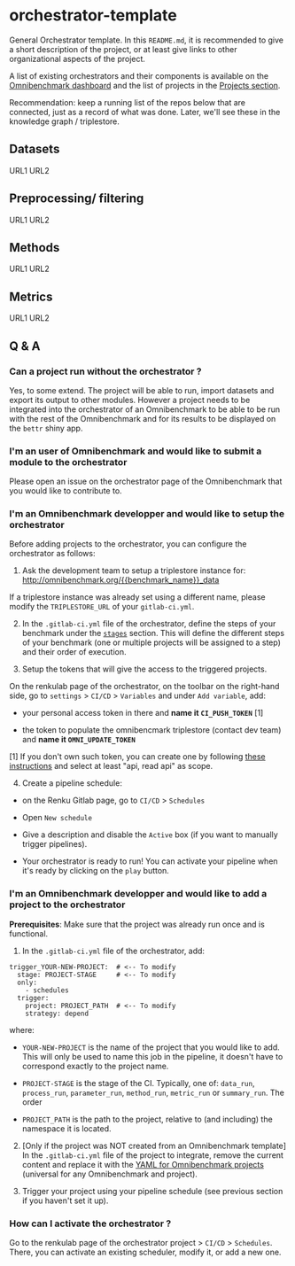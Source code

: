 # orchestrator-template 

General Orchestrator template. In this `README.md`, it is recommended to give a short description of the project, or at least give links to other organizational aspects of the project.

A list of existing orchestrators and their components is available on the [Omnibenchmark dashboard](https://omnibenchmark.pages.uzh.ch/omb-site/p/benchmarks/) and the list of projects in the [Projects section](https://omnibenchmark.pages.uzh.ch/omb-site/p/projects/).

Recommendation: keep a running list of the repos below that are connected, just as a record of what was done. Later, we'll see these in the knowledge graph / triplestore.

## Datasets

URL1
URL2

## Preprocessing/ filtering

URL1
URL2

## Methods

URL1
URL2

## Metrics


URL1
URL2


## Q & A 

### Can a project run without the orchestrator ? 

Yes, to some extend. The project will be able to run, import datasets and export its output to other 
modules. However a project needs to be integrated into the orchestrator of an Omnibenchmark to be able to 
be run with the rest of the Omnibenchmark and for its results to be displayed on the `bettr` shiny app. 

### I'm an **user of Omnibenchmark** and would like to submit a module to the orchestrator

Please open an issue on the orchestrator page of the Omnibenchmark that you would like to contribute to. 

### I'm an **Omnibenchmark developper** and would like to setup the orchestrator 

Before adding projects to the orchestrator, you can configure the orchestrator as follows: 

1) Ask the development team to setup a triplestore instance for: http://omnibenchmark.org/{{benchmark_name}}_data

If a triplestore instance was already set using a different name, please modify the `TRIPLESTORE_URL` of your `gitlab-ci.yml`.

2) In the `.gitlab-ci.yml` file of the orchestrator, define the steps of your benchmark under the [`stages`](https://github.com/omnibenchmark/contributed-project-templates/blob/dev/orchestrator/.gitlab-ci.yml#L35) section. This will define the different steps of your benchmark (one or multiple projects will be assigned to a step) and their order of execution. 

3) Setup the tokens that will give the access to the triggered projects.

On the renkulab page of the orchestrator, on the toolbar on the right-hand side, go to `settings` > `CI/CD` > `Variables` 
and under `Add variable`, add: 

- your personal access token in there and **name it `CI_PUSH_TOKEN`** [1]

- the token to populate the omnibencmark triplestore (contact dev team) and **name it `OMNI_UPDATE_TOKEN`**

[1] If you don't own such token, you can create one by following 
[these instructions](https://docs.gitlab.com/ee/user/profile/personal_access_tokens.html) and 
select at least "api, read api" as scope. 

4) Create a pipeline schedule: 

- on the Renku Gitlab page, go to `CI/CD` > `Schedules`

- Open `New schedule` 

- Give a description and disable the `Active` box (if you want to manually trigger pipelines). 

- Your orchestrator is ready to run! You can activate your pipeline when it's ready by clicking on the `play` button. 

### I'm an **Omnibenchmark developper** and would like to add a project to the orchestrator 

**Prerequisites**: Make sure that the project was already run once and is functional. 

1) In the `.gitlab-ci.yml` file of the orchestrator, add: 

```
trigger_YOUR-NEW-PROJECT:  # <-- To modify
  stage: PROJECT-STAGE     # <-- To modify
  only:
    - schedules
  trigger: 
    project: PROJECT_PATH  # <-- To modify
    strategy: depend
``` 

where: 

- `YOUR-NEW-PROJECT` is the name of the project that you would like to add. This will only be used to name this job in the pipeline, it doesn't have to correspond exactly to the project name. 

- `PROJECT-STAGE` is the stage of the CI. Typically, one of: `data_run`, `process_run`, 
`parameter_run`, `method_run`, `metric_run` or `summary_run`. The order

- `PROJECT_PATH` is the path to the project, relative to (and including) the namespace it is located. 

2) [Only if the project was NOT created from an Omnibenchmark template] 
In the `.gitlab-ci.yml` file of the project to integrate, remove the current content and replace it with the [YAML for Omnibenchmark projects ](https://github.com/omnibenchmark/contributed-project-templates/blob/main/omni-data-py/.gitlab-ci.yml) (universal for any Omnibenchmark and project).


3) Trigger your project using your pipeline schedule (see previous section if you haven't set it up). 

### How can I activate the orchestrator ? 

Go to the renkulab page of the orchestrator project > `CI/CD` > `Schedules`. There, you can activate 
an existing scheduler, modify it, or add a new one. 




